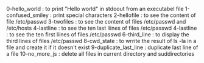 0-hello_world :  to print "Hello world" in stdoout from an executabel file
1-confused_smiley : print special characters
2-hellofile : to see the content of file /etc/passwd
3-twofiles : to see the content of files /etc/passwd and /etc/hosts
4-lastline : to see the ten last liines of files /etc/passwd
4-lastline : to see the ten first liines of files /etc/passwd
6-third_line : to display the third lines of files /etc/passwd
8-cwd_state : to wrrite the result of ls -la in a file and create it if it doesn't exist
9-duplicate_last_line : duplicate last line of a file
10-no_more_js : delete all files in current directory and suddirectories
